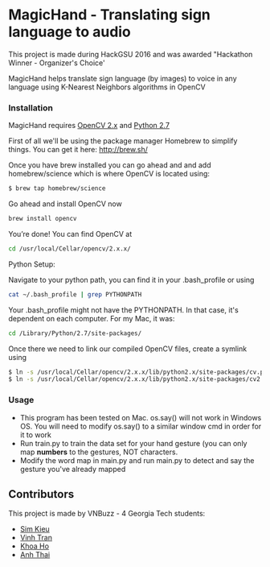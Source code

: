 # MagicHand - Translating sign language to audio

This project is made during HackGSU 2016 and was awarded "Hackathon Winner - Organizer's Choice'

MagicHand helps translate sign language (by images) to voice in any language using K-Nearest Neighbors algorithms in OpenCV

### Installation
MagicHand requires [OpenCV 2.x](http://#) and [Python 2.7](https://www.python.org/download/releases/2.7/)


First of all we'll be using the package manager Homebrew to simplify things. You can get it here: http://brew.sh/

Once you have brew installed you can go ahead and and add homebrew/science which is where OpenCV is located using:

```sh
$ brew tap homebrew/science
```
Go ahead and install OpenCV now

```sh
brew install opencv
```
You’re done! You can find OpenCV at

```sh
cd /usr/local/Cellar/opencv/2.x.x/
```

Python Setup:

Navigate to your python path, you can find it in your .bash_profile or using

```sh
cat ~/.bash_profile | grep PYTHONPATH
```

Your .bash_profile might not have the PYTHONPATH. In that case, it's dependent on each computer. For my Mac, it was:

```sh
cd /Library/Python/2.7/site-packages/
```

Once there we need to link our compiled OpenCV files, create a symlink using

```sh
$ ln -s /usr/local/Cellar/opencv/2.x.x/lib/python2.x/site-packages/cv.py cv.py
$ ln -s /usr/local/Cellar/opencv/2.x.x/lib/python2.x/site-packages/cv2.so cv2.so
```

### Usage

* This program has been tested on Mac. os.say() will not work in Windows OS. You will need to modify os.say() to a similar window cmd in order for it to work
* Run train.py to train the data set for your hand gesture (you can only map **numbers** to the gestures, NOT characters.
* Modify the word map in main.py and run main.py to detect and say the gesture you've already mapped

## Contributors

This project is made by VNBuzz - 4 Georgia Tech students: 
* [Sim Kieu](https://github.com/simkieu)
* [Vinh Tran](https://github.com/daivinhtran)
* [Khoa Ho](https://github.com/dangkhoa141)
* [Anh Thai](https://github.com/ngailapdi)
